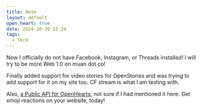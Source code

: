 ```yaml
---
title: Note
layout: default
open_heart: true
date: 2024-10-30 15:24
tags:
  - Tech
---
```


Now I officially do not have Facebook, Instagram, or Threads installed! I will try to be more Web 1.0 on muan dot co!

Finally added support for video stories for OpenStories and was trying to add support for it on my site too. CF stream is what I am testing with.

Also, [a Public API for OpenHearts](https://github.com/dddddddddzzzz/api-oh); not sure if I had mentioned it here. Get emoji reactions on your website, today!
